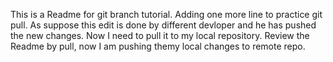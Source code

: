 This is a Readme for git branch tutorial.
Adding one more line to practice git pull. As suppose this edit is done by different devloper and he has pushed the new changes. Now I need to pull it to my local repository.
Review the Readme by pull, now I am pushing themy local changes to remote repo.
